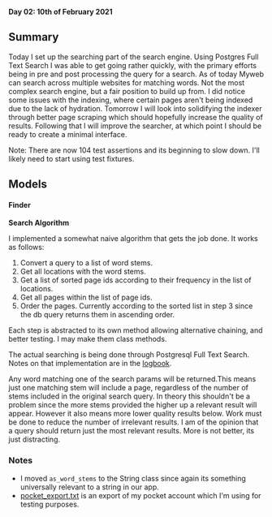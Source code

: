 **Day 02: 10th of February 2021**

## Summary
Today I set up the searching part of the search engine. Using Postgres Full Text Search I was able to get going rather quickly,
with the primary efforts being in pre and post processing the query for a search. As of today Myweb can search across multiple
websites for matching words. Not the most complex search engine, but a fair position to build up from. I did notice some issues
with the indexing, where certain pages aren't being indexed due to the lack of hydration. Tomorrow I will look into solidifying
the indexer through better page scraping which should hopefully increase the quality of results. Following that I will improve
the searcher, at which point I should be ready to create a minimal interface.

Note: There are now 104 test assertions and its beginning to slow down. 
I'll likely need to start using test fixtures.

## Models
#### Finder
**Search Algorithm**

I implemented a somewhat naive algorithm that gets the job done. It works as follows:
1. Convert a query to a list of word stems.
2. Get all locations with the word stems.
3. Get a list of sorted page ids according to their frequency in the list of locations.
4. Get all pages within the list of page ids.
5. Order the pages. Currently according to the sorted list in step 3 since the db query returns them in ascending order.

Each step is abstracted to its own method allowing alternative chaining, and better testing. I may make them class methods.

The actual searching is being done through Postgresql Full Text Search. Notes on that implementation are in the [logbook](../logbook.md#adding-postgresql-full-text-search).

Any word matching one of the search params will be returned.This means just one matching stem will include
a page, regardless of the number of stems included in the original search query. In theory this shouldn't be a problem since
the more stems provided the higher up a relevant result will appear. However it also means more lower quality results below. 
Work must be done to reduce the number of irrelevant results. I am of the opinion that a query should return just the 
most relevant results. More is not better, its just distracting.

### Notes
- I moved `as_word_stems` to the String class since again its something universally relevant to a string in our app.
- [pocket_export.txt](../pocket_export.txt) is an export of my pocket account which I'm using for testing purposes.